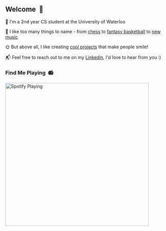 ## Welcome &nbsp;👋

🌊 I'm a 2nd year CS student at the University of Waterloo

🎸 I like too many things to name - from [chess](https://www.chess.com/member/lamboliu) to [fantasy basketball](https://www.espn.com/fantasy/basketball/) to [new music](https://open.spotify.com/user/tripledarts)

🌞 But above all, I like creating [cool projects](https://devpost.com/lamboliu) that make people smile!

📬 Feel free to reach out to me on my [Linkedin](https://www.linkedin.com/in/lambert-liu/), I'd love to hear from you :)


### Find Me Playing &nbsp;📻

[<img src="https://lambert-novatorem.vercel.app/api/spotify" alt="Spotify Playing" width="450" />](https://open.spotify.com/user/tripledarts)
